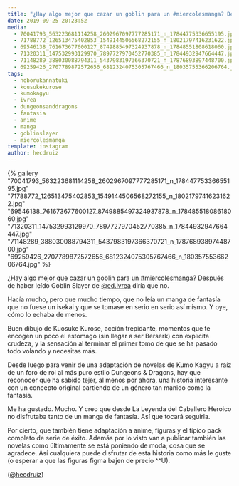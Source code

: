 ```yaml
---
title: "¿Hay algo mejor que cazar un goblin para un #miercolesmanga? Después de haber leído Goblin Slayer de @ed.ivrea diría que no"
date: 2019-09-25 20:23:52
media: 
  - 70041793_563223681114258_2602967097777285171_n_17844775336655195.jpg
  - 71788772_126513475402853_1549144506568272155_n_18021797416231622.jpg
  - 69546138_761673677600127_8749885497324937878_n_17848551808618060.jpg
  - 71320311_147532993129970_7897727970452770385_n_17844932947664447.jpg
  - 71148289_388030088794311_5437983197366370721_n_17876893897448700.jpg
  - 69259426_2707789872572656_6812324075305767466_n_18035755366206764.jpg
tags: 
  - noborukannatuki
  - kousukekurose
  - kumokagyu
  - ivrea
  - dungeonsanddragons
  - fantasia
  - anime
  - manga
  - goblinslayer
  - miercolesmanga
template: instagram
author: hecdruiz
---
```


{% gallery "70041793_563223681114258_2602967097777285171_n_17844775336655195.jpg" "71788772_126513475402853_1549144506568272155_n_18021797416231622.jpg" "69546138_761673677600127_8749885497324937878_n_17848551808618060.jpg" "71320311_147532993129970_7897727970452770385_n_17844932947664447.jpg" "71148289_388030088794311_5437983197366370721_n_17876893897448700.jpg" "69259426_2707789872572656_6812324075305767466_n_18035755366206764.jpg" %}

¿Hay algo mejor que cazar un goblin para un [#miercolesmanga](/etiquetas/miercolesmanga)? Después de haber leído Goblin Slayer de [@ed.ivrea](https://instagram.com/ed.ivrea) diría que no.

Hacía mucho, pero que mucho tiempo, que no leía un manga de fantasía que no fuese un isekai y que se tomase en serio en serio así mismo. Y oye, cómo lo echaba de menos.

Buen dibujo de Kuosuke Kurose, acción trepidante, momentos que te encogen un poco el estomago (sin llegar a ser Berserk) con explícita crudeza, y la sensación al terminar el primer tomo de que se ha pasado todo volando y necesitas más.

Desde luego para venir de una adaptación de novelas de Kumo Kagyu a raíz de un foro de rol al más puro estilo Dungeons & Dragons, hay que reconocer que ha sabido tejer, al menos por ahora, una historia interesante con un concepto original partiendo de un género tan manido como la fantasía.

Me ha gustado. Mucho. Y creo que desde La Leyenda del Caballero Heroico no disfrutaba tanto de un manga de fantasía. Así que tocará seguirla.

Por cierto, que también tiene adaptación a anime, figuras y el típico pack completo de serie de éxito. Además por lo visto van a publicar también las novelas como últimamente se está poniendo de moda, cosa que se agradece. Así cualquiera puede disfrutar de esta historia como más le guste (o esperar a que las figuras figma bajen de precio ^^U).

([@hecdruiz](https://instagram.com/hecdruiz))
